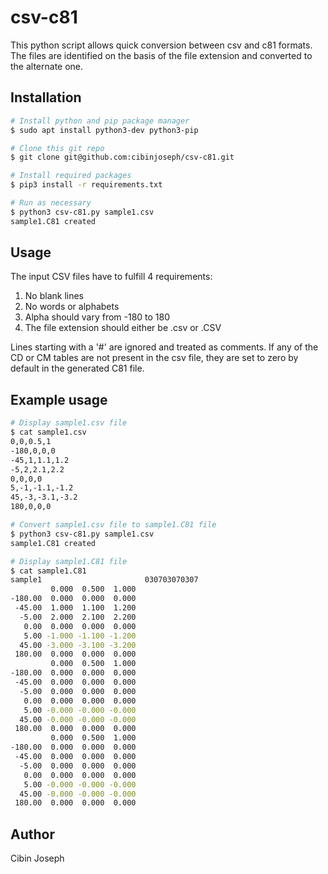 # csv-c81
This python script allows quick conversion between csv and c81 formats. The files are identified on the basis of the file extension 
and converted to the alternate one.


## Installation
```bash
# Install python and pip package manager
$ sudo apt install python3-dev python3-pip

# Clone this git repo
$ git clone git@github.com:cibinjoseph/csv-c81.git

# Install required packages
$ pip3 install -r requirements.txt

# Run as necessary
$ python3 csv-c81.py sample1.csv
sample1.C81 created
```

## Usage
The input CSV files have to fulfill 4 requirements:
1. No blank lines
2. No words or alphabets
3. Alpha should vary from -180 to 180
4. The file extension should either be .csv or .CSV

Lines starting with a '#' are ignored and treated as comments.
If any of the CD or CM tables are not present in the csv file, they are set to zero by default in the generated C81 file.

## Example usage
```bash
# Display sample1.csv file
$ cat sample1.csv
0,0,0.5,1
-180,0,0,0
-45,1,1.1,1.2
-5,2,2.1,2.2
0,0,0,0
5,-1,-1.1,-1.2
45,-3,-3.1,-3.2
180,0,0,0

# Convert sample1.csv file to sample1.C81 file
$ python3 csv-c81.py sample1.csv
sample1.C81 created

# Display sample1.C81 file
$ cat sample1.C81
sample1                       030703070307
         0.000  0.500  1.000
-180.00  0.000  0.000  0.000
 -45.00  1.000  1.100  1.200
  -5.00  2.000  2.100  2.200
   0.00  0.000  0.000  0.000
   5.00 -1.000 -1.100 -1.200
  45.00 -3.000 -3.100 -3.200
 180.00  0.000  0.000  0.000
         0.000  0.500  1.000
-180.00  0.000  0.000  0.000
 -45.00  0.000  0.000  0.000
  -5.00  0.000  0.000  0.000
   0.00  0.000  0.000  0.000
   5.00 -0.000 -0.000 -0.000
  45.00 -0.000 -0.000 -0.000
 180.00  0.000  0.000  0.000
         0.000  0.500  1.000
-180.00  0.000  0.000  0.000
 -45.00  0.000  0.000  0.000
  -5.00  0.000  0.000  0.000
   0.00  0.000  0.000  0.000
   5.00 -0.000 -0.000 -0.000
  45.00 -0.000 -0.000 -0.000
 180.00  0.000  0.000  0.000
```

## Author
Cibin Joseph
